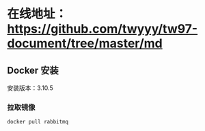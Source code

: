 # 在线地址：<https://github.com/twyyy/tw97-document/tree/master/md>

## Docker 安装

安装版本：3.10.5

### 拉取镜像

```shell
docker pull rabbitmq
```
